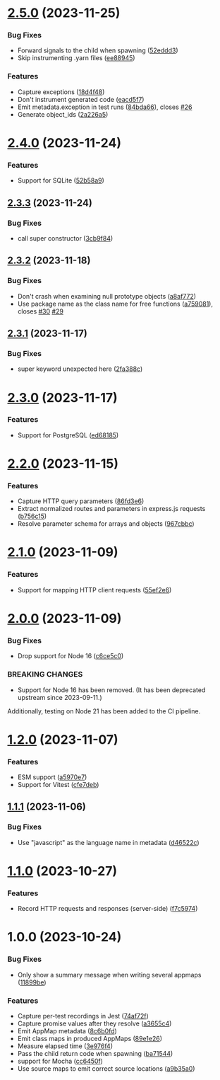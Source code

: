 # [2.5.0](https://github.com/getappmap/appmap-node/compare/v2.4.0...v2.5.0) (2023-11-25)


### Bug Fixes

* Forward signals to the child when spawning ([52eddd3](https://github.com/getappmap/appmap-node/commit/52eddd3f039a80c3970b5e5521f77acfa3134f26))
* Skip instrumenting .yarn files ([ee88945](https://github.com/getappmap/appmap-node/commit/ee88945bc6e996f23768305db105e45fc1e8b3a2))


### Features

* Capture exceptions ([18d4f48](https://github.com/getappmap/appmap-node/commit/18d4f48f298d47defbdeeb021dbbfc9f7f732223))
* Don't instrument generated code ([eacd5f7](https://github.com/getappmap/appmap-node/commit/eacd5f71e857b782aa60e2b6129df656e8d4b57f))
* Emit metadata.exception in test runs ([84bda66](https://github.com/getappmap/appmap-node/commit/84bda6692314a15a30c2276e0a80b51cbf8f6d80)), closes [#26](https://github.com/getappmap/appmap-node/issues/26)
* Generate object_ids ([2a226a5](https://github.com/getappmap/appmap-node/commit/2a226a565101b273c1e7f76ac32bcc8b6dd26370))

# [2.4.0](https://github.com/getappmap/appmap-node/compare/v2.3.3...v2.4.0) (2023-11-24)


### Features

* Support for SQLite ([52b58a9](https://github.com/getappmap/appmap-node/commit/52b58a9fca87df64067ec002b0786681d570aa39))

## [2.3.3](https://github.com/getappmap/appmap-node/compare/v2.3.2...v2.3.3) (2023-11-24)


### Bug Fixes

* call super constructor ([3cb9f84](https://github.com/getappmap/appmap-node/commit/3cb9f840b49443912a6396ec33cc0729c77e1110))

## [2.3.2](https://github.com/getappmap/appmap-node/compare/v2.3.1...v2.3.2) (2023-11-18)


### Bug Fixes

* Don't crash when examining null prototype objects ([a8af772](https://github.com/getappmap/appmap-node/commit/a8af772bdc1353726ef75e83386fcaa0a07bdda4))
* Use package name as the class name for free functions ([a759081](https://github.com/getappmap/appmap-node/commit/a759081557c44247bd0af59902cbbd866e32eb0b)), closes [#30](https://github.com/getappmap/appmap-node/issues/30) [#29](https://github.com/getappmap/appmap-node/issues/29)

## [2.3.1](https://github.com/getappmap/appmap-node/compare/v2.3.0...v2.3.1) (2023-11-17)


### Bug Fixes

* super keyword unexpected here ([2fa388c](https://github.com/getappmap/appmap-node/commit/2fa388ca065d40302a946306830c528b3bdf0f67))

# [2.3.0](https://github.com/getappmap/appmap-node/compare/v2.2.0...v2.3.0) (2023-11-17)


### Features

* Support for PostgreSQL ([ed68185](https://github.com/getappmap/appmap-node/commit/ed68185e9df74c8c582cc334f2e2a2cbd0408c88))

# [2.2.0](https://github.com/getappmap/appmap-node/compare/v2.1.0...v2.2.0) (2023-11-15)


### Features

* Capture HTTP query parameters ([86fd3e6](https://github.com/getappmap/appmap-node/commit/86fd3e647a25818cdd776035ff8772799dfd0a82))
* Extract normalized routes and parameters in express.js requests ([b756c15](https://github.com/getappmap/appmap-node/commit/b756c156e85f12b98b468e875c3254ed3335fff8))
* Resolve parameter schema for arrays and objects ([967cbbc](https://github.com/getappmap/appmap-node/commit/967cbbcac7353bea7e7362cac20499b082002b1b))

# [2.1.0](https://github.com/getappmap/appmap-node/compare/v2.0.0...v2.1.0) (2023-11-09)


### Features

* Support for mapping HTTP client requests ([55ef2e6](https://github.com/getappmap/appmap-node/commit/55ef2e608550ebfb54cce5051f92a8b5df32e379))

# [2.0.0](https://github.com/getappmap/appmap-node/compare/v1.2.0...v2.0.0) (2023-11-09)


### Bug Fixes

* Drop support for Node 16 ([c6ce5c0](https://github.com/getappmap/appmap-node/commit/c6ce5c07ba4302c6591ab704c9ef238739661493))


### BREAKING CHANGES

* Support for Node 16 has been removed.
(It has been deprecated upstream since 2023-09-11.)

Additionally, testing on Node 21 has been added to the CI pipeline.

# [1.2.0](https://github.com/getappmap/appmap-node/compare/v1.1.1...v1.2.0) (2023-11-07)


### Features

* ESM support ([a5970e7](https://github.com/getappmap/appmap-node/commit/a5970e7c1161c708feb9325ba538ad7e92615af9))
* Support for Vitest ([cfe7deb](https://github.com/getappmap/appmap-node/commit/cfe7debeb0c1c5304df0ee7b837d45e46db20552))

## [1.1.1](https://github.com/getappmap/appmap-node/compare/v1.1.0...v1.1.1) (2023-11-06)


### Bug Fixes

* Use "javascript" as the language name in metadata ([d46522c](https://github.com/getappmap/appmap-node/commit/d46522c0479f664b3aea40c175fbc07ec1924d50))

# [1.1.0](https://github.com/getappmap/appmap-node/compare/v1.0.0...v1.1.0) (2023-10-27)


### Features

* Record HTTP requests and responses (server-side) ([f7c5974](https://github.com/getappmap/appmap-node/commit/f7c5974737e3d9b91881297481fe0493b82a8124))

# 1.0.0 (2023-10-24)


### Bug Fixes

* Only show a summary message when writing several appmaps ([11899be](https://github.com/getappmap/appmap-node/commit/11899bec42fac2cb308f7725d2278989170759ee))


### Features

* Capture per-test recordings in Jest ([74af72f](https://github.com/getappmap/appmap-node/commit/74af72f838030f694b53bdc7cfc47e0df219ee05))
* Capture promise values after they resolve ([a3655c4](https://github.com/getappmap/appmap-node/commit/a3655c4cb3f6459928061d2894823b60ac0caa9f))
* Emit AppMap metadata ([8c6b0fd](https://github.com/getappmap/appmap-node/commit/8c6b0fd4ab41369b48087ba1ea15aeac67ca0cc2))
* Emit class maps in produced AppMaps ([89e1e26](https://github.com/getappmap/appmap-node/commit/89e1e26c2856ac0ef5e299fe0eb2b981be635924))
* Measure elapsed time ([3e976f4](https://github.com/getappmap/appmap-node/commit/3e976f4338d28ebc418443e8756db9b3d369d772))
* Pass the child return code when spawning ([ba71544](https://github.com/getappmap/appmap-node/commit/ba715447ac41dc59a47c640472cb602e7306ab03))
* support for Mocha ([cc6450f](https://github.com/getappmap/appmap-node/commit/cc6450f25a9f694b3581d3ac6543cd8034447bdc))
* Use source maps to emit correct source locations ([a9b35a0](https://github.com/getappmap/appmap-node/commit/a9b35a050264b1dd1fbda228ff52b48a637fe5f6))
